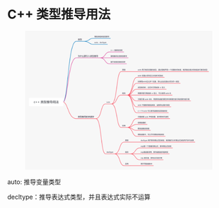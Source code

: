 # C++ 类型推导用法

<figure><img src="../../.gitbook/assets/运行期多态的实现原理？.png" alt=""><figcaption></figcaption></figure>



auto: 推导变量类型

decltype：推导表达式类型，并且表达式实际不运算
